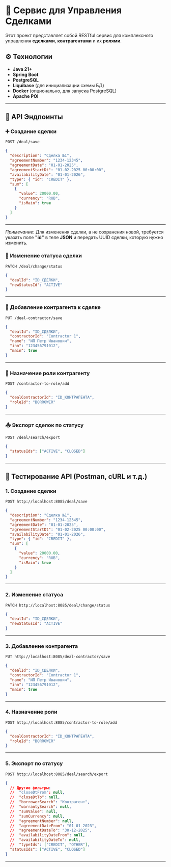 # 🚀 Сервис для Управления Сделками

Этот проект представляет собой RESTful сервис для комплексного управления **сделками**, **контрагентами** и их **ролями**.  

## ⚙️ Технологии

- **Java 21+**
- **Spring Boot**
- **PostgreSQL**
- **Liquibase** (для инициализации схемы БД)
- **Docker** (опционально, для запуска PostgreSQL)
- **Apache POI**

---

## 📌 API Эндпоинты

### ➕ Создание сделки

`POST /deal/save`

```json
{
  "description": "Сделка №1",
  "agreementNumber": "1234-12345",
  "agreementDate": "01-01-2025",
  "agreementStartDt": "01-02-2025 00:00:00",
  "availabilityDate": "01-01-2026",
  "type": { "id": "CREDIT" },
  "sum": [
    {
      "value": 20000.00,
      "currency": "RUB",
      "isMain": true
    }
  ]
}
```

---

*Примечание*: Для изменения сделки, а не сохранения новой, требуется указать поле **"id"** в теле **JSON** и передать UUID сделки, которую нужно изменить.

### 🔄 Изменение статуса сделки

`PATCH /deal/change/status`

```json
{
  "dealId": "ID_СДЕЛКИ",
  "newStatusId": "ACTIVE"
}
```

---

### 👥 Добавление контрагента к сделке

`PUT /deal-contractor/save`

```json
{
  "dealId": "ID_СДЕЛКИ",
  "contractorId": "Contractor 1",
  "name": "ИП Петр Иванович",
  "inn": "123456791012",
  "main": true
}
```

---

### 🧩 Назначение роли контрагенту

`POST /contractor-to-role/add`

```json
{
  "dealContractorId": "ID_КОНТРАГЕНТА",
  "roleId": "BORROWER"
}
```

---

### 📤 Экспорт сделок по статусу

`POST /deal/search/export`

```json
{
  "statusIds": ["ACTIVE", "CLOSED"]
}
```

---

## 🧪 Тестирование API (Postman, cURL и т.д.)

### 1. Создание сделки

`POST http://localhost:8085/deal/save`

```json
{
  "description": "Сделка №1",
  "agreementNumber": "1234-12345",
  "agreementDate": "01-01-2025",
  "agreementStartDt": "01-02-2025 00:00:00",
  "availabilityDate": "01-01-2026",
  "type": { "id": "CREDIT" },
  "sum": [
    { 
      "value": 20000.00,
      "currency": "RUB",
      "isMain": true
    }
  ]
}
```

---

### 2. Изменение статуса

`PATCH http://localhost:8085/deal/change/status`

```json
{
  "dealId": "ID_СДЕЛКИ",
  "newStatusId": "ACTIVE"
}
```

---

### 3. Добавление контрагента

`PUT http://localhost:8085/deal-contractor/save`

```json
{
  "dealId": "ID_СДЕЛКИ",
  "contractorId": "Contractor 1",
  "name": "ИП Петр Иванович",
  "inn": "123456791012",
  "main": true
}
```

---

### 4. Назначение роли

`POST http://localhost:8085/contractor-to-role/add`

```json
{
  "dealContractorId": "ID_КОНТРАГЕНТА",
  "roleId": "BORROWER"
}
```

---

### 5. Экспорт по статусу

`POST http://localhost:8085/deal/search/export`

```json
{
  // Другие фильтры:
  //  "closeDtFrom": null,
  //  "closeDtTo": null,
  //  "borrowerSearch": "Контрагент",
  //  "warrantySearch": null,
  //  "sumValue": null,
  //  "sumCurrency": null,
  //  "agreementNumber": null,
  //  "agreementDateFrom": "01-01-2023",
  //  "agreementDateTo": "30-12-2025",
  //  "availabilityDateFrom": null,
  //  "availabilityDateTo": null,
  //  "typeIds": ["CREDIT", "OTHER"],
  "statusIds": ["ACTIVE", "CLOSED"]
}
```

---
